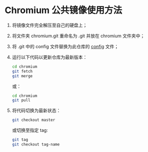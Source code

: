 # Chromium 公共镜像使用方法
1. 将镜像文件完全解压至自己的硬盘上；
2. 将文件夹 chromium.git 重命名为 .git 并放在 chromium 文件夹中；
3. 将 .git 中的 config 文件替换为此仓库的 [config](https://github.com/github201014/Chromium/blob/main/config) 文件；
4. 运行以下代码以更新仓库为最新版本：

   ```bash
   cd chromium
   git fetch
   git merge
   ```
   或：
   
   ```bash
   cd chromium
   git pull
   ```
6. 将代码切换为最新状态：

   ```bash
   git checkout master
   ```
   或切换至指定 tag:
   
   ```bash
   git tag
   git checkout tag-name
   ```
